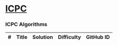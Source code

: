 # [ICPC](https://icpc.global/)

### ICPC Algorithms
| # | Title | Solution | Difficulty | GitHub ID |
|---| ----- | -------- | ---------- | --------- |